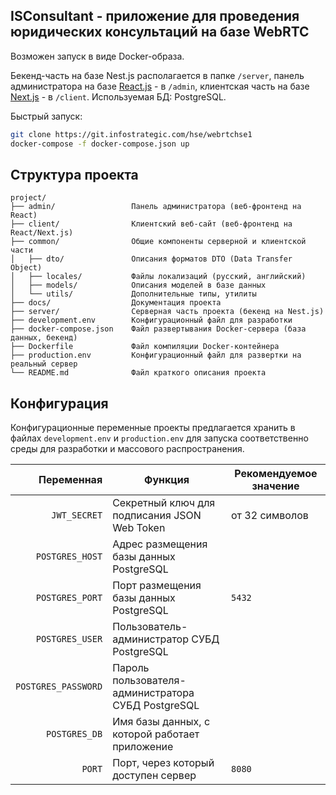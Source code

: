 ## ISConsultant - приложение для проведения юридических консультаций на базе WebRTC

Возможен запуск в виде Docker-образа.

Бекенд-часть на базе Nest.js располагается в папке `/server`, панель администратора на базе [React.js](https://reactjs.org) - в `/admin`, клиентская часть на базе [Next.js](https://nextjs.org) - в `/client`. Используемая БД: PostgreSQL.

Быстрый запуск:

```bash
git clone https://git.infostrategic.com/hse/webrtchse1
docker-compose -f docker-compose.json up
```

## Структура проекта

```
project/
├── admin/                 Панель администратора (веб-фронтенд на React)
├── client/                Клиентский веб-сайт (веб-фронтенд на React/Next.js)
├── common/                Общие компоненты серверной и клиентской части
│   ├── dto/               Описания форматов DTO (Data Transfer Object)
│   ├── locales/           Файлы локализаций (русский, английский)
│   ├── models/            Описания моделей в базе данных
│   └── utils/             Дополнительные типы, утилиты
├── docs/                  Документация проекта
├── server/                Серверная часть проекта (бекенд на Nest.js)
├── development.env        Конфигурационный файл для разработки
├── docker-compose.json    Файл развертывания Docker-сервера (база данных, бекенд)
├── Dockerfile             Файл компиляции Docker-контейнера
├── production.env         Конфигурационный файл для развертки на реальный сервер
└── README.md              Файл краткого описания проекта
```

## Конфигурация

Конфигурационные переменные проекты предлагается хранить в файлах `development.env` и `production.env` для запуска соответственно среды для разработки и массового распространения.

|          Переменная | Функция                                            | Рекомендуемое значение |
| ------------------: | -------------------------------------------------- | ---------------------- |
|        `JWT_SECRET` | Секретный ключ для подписания JSON Web Token       | от 32 символов         |
|     `POSTGRES_HOST` | Адрес размещения базы данных PostgreSQL            |
|     `POSTGRES_PORT` | Порт размещения базы данных PostgreSQL             | `5432`                 |
|     `POSTGRES_USER` | Пользователь-администратор СУБД PostgreSQL         |
| `POSTGRES_PASSWORD` | Пароль пользователя-администратора СУБД PostgreSQL |
|       `POSTGRES_DB` | Имя базы данных, с которой работает приложение     |
|              `PORT` | Порт, через который доступен сервер                | `8080`                 |
